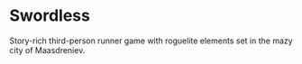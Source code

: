 # Swordless

Story-rich third-person runner game with roguelite elements set in the mazy city of Maasdreniev.
